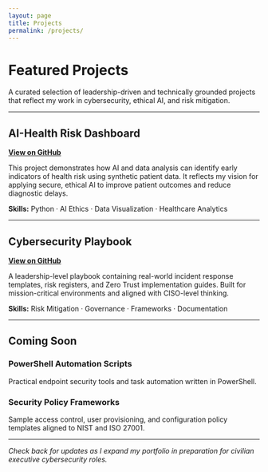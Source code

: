 ```yaml
---
layout: page
title: Projects
permalink: /projects/
---
```


# Featured Projects

A curated selection of leadership-driven and technically grounded projects that reflect my work in cybersecurity, ethical AI, and risk mitigation.

---

## AI-Health Risk Dashboard

**[View on GitHub](https://github.com/RubySummers101/ai-health-risk-dashboard)**

This project demonstrates how AI and data analysis can identify early indicators of health risk using synthetic patient data. It reflects my vision for applying secure, ethical AI to improve patient outcomes and reduce diagnostic delays.

**Skills:** Python · AI Ethics · Data Visualization · Healthcare Analytics

---

## Cybersecurity Playbook

**[View on GitHub](https://github.com/RubySummers101/cybersecurity-playbook)**

A leadership-level playbook containing real-world incident response templates, risk registers, and Zero Trust implementation guides. Built for mission-critical environments and aligned with CISO-level thinking.

**Skills:** Risk Mitigation · Governance · Frameworks · Documentation

---

## Coming Soon

### PowerShell Automation Scripts
Practical endpoint security tools and task automation written in PowerShell.

### Security Policy Frameworks
Sample access control, user provisioning, and configuration policy templates aligned to NIST and ISO 27001.

---

*Check back for updates as I expand my portfolio in preparation for civilian executive cybersecurity roles.*
